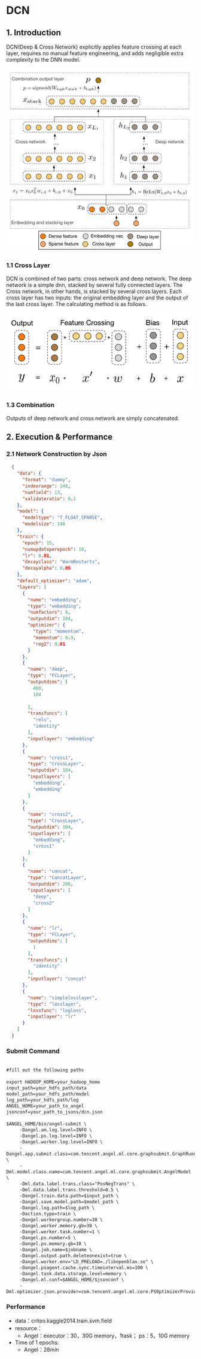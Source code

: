 # DCN

## 1. Introduction
DCN(Deep & Cross Network) explicitly applies feature crossing at each layer, requires no manual feature engineering, and adds negligible extra complexity to the DNN model.

![DCN](../img/DCN.PNG)

### 1.1 Cross Layer

DCN is combined of two parts: cross network and deep network. The deep network is a simple dnn, stacked by several fully connected layers. The Cross network, in other hands, is stacked by  several cross layers. Each cross layer has two inputs: the original embedding layer and the output of the last cross layer. The calculating method is as follows.

![CrossLyer](../img/CrossLyer.PNG)

### 1.3 Combination

Outputs of deep network and cross network are simply concatenated.

## 2. Execution & Performance
### 2.1 Network Construction by Json

```json
  {
    "data": {
      "format": "dummy",
      "indexrange": 148,
      "numfield": 13,
      "validateratio": 0.1
    },
    "model": {
      "modeltype": "T_FLOAT_SPARSE",
      "modelsize": 148
    },
    "train": {
      "epoch": 15,
      "numupdateperepoch": 10,
      "lr": 0.01,
      "decayclass": "WarmRestarts",
      "decayalpha": 0.05
    },
    "default_optimizer": "adam",
    "layers": [
      {
        "name": "embedding",
        "type": "embedding",
        "numfactors": 8,
        "outputdim": 104,
        "optimizer": {
          "type": "momentum",
          "momentum": 0.9,
          "reg2": 0.01
        }
      },
      {
        "name": "deep",
        "type": "FCLayer",
        "outputdims": [
          400,
          104
  
        ],
        "transfuncs": [
          "relu",
          "identity"
        ],
        "inputlayer": "embedding"
      },
      {
        "name": "cross1",
        "type": "CrossLayer",
        "outputdim": 104,
        "inputlayers": [
          "embedding",
          "embedding"
        ]
      },
      {
        "name": "cross2",
        "type": "CrossLayer",
        "outputdim": 104,
        "inputlayers": [
          "embedding",
          "cross1"
        ]
      },
      {
        "name": "concat",
        "type": "ConcatLayer",
        "outputdim": 208,
        "inputlayers": [
          "deep",
          "cross2"
        ]
      },
      {
        "name": "lr",
        "type": "FCLayer",
        "outputdims": [
          1
        ],
        "transfuncs": [
          "identity"
        ],
        "inputlayer": "concat"
      },
      {
        "name": "simplelosslayer",
        "type": "losslayer",
        "lossfunc": "logloss",
        "inputlayer": "lr"
      }
    ]
  }
```

### Submit Command
```shell

#fill out the following paths

export HADOOP_HOME=your_hadoop_home
input_path=your_hdfs_path/data
model_path=your_hdfs_path/model
log_path=your_hdfs_path/log
ANGEL_HOME=your_path_to_angel
jsonconf=your_path_to_jsons/dcn.json

$ANGEL_HOME/bin/angel-submit \
     -Dangel.am.log.level=INFO \
     -Dangel.ps.log.level=INFO \
     -Dangel.worker.log.level=INFO \
     -Dangel.app.submit.class=com.tencent.angel.ml.core.graphsubmit.GraphRunner \
     -Dml.model.class.name=com.tencent.angel.ml.core.graphsubmit.AngelModel \
     -Dml.data.label.trans.class="PosNegTrans" \
     -Dml.data.label.trans.threshold=0.5 \
     -Dangel.train.data.path=$input_path \
     -Dangel.save.model.path=$model_path \
     -Dangel.log.path=$log_path \
     -Daction.type=train \
     -Dangel.workergroup.number=30 \
     -Dangel.worker.memory.gb=30 \
     -Dangel.worker.task.number=1 \
     -Dangel.ps.number=5 \
     -Dangel.ps.memory.gb=10 \
     -Dangel.job.name=$jobname \
     -Dangel.output.path.deleteonexist=true \
     -Dangel.worker.env="LD_PRELOAD=./libopenblas.so" \
     -Dangel.psagent.cache.sync.timeinterval.ms=100 \
     -Dangel.task.data.storage.level=memory \
     -Dangel.ml.conf=$ANGEL_HOME/$jsonconf \
     -Dml.optimizer.json.provider=com.tencent.angel.ml.core.PSOptimizerProvider
```

### Performance
* data：criteo.kaggle2014.train.svm.field
* resource：
	* Angel：executor：30，30G memory，1task； ps：5，10G memory
* Time of 1 epochs:
	* Angel：28min

